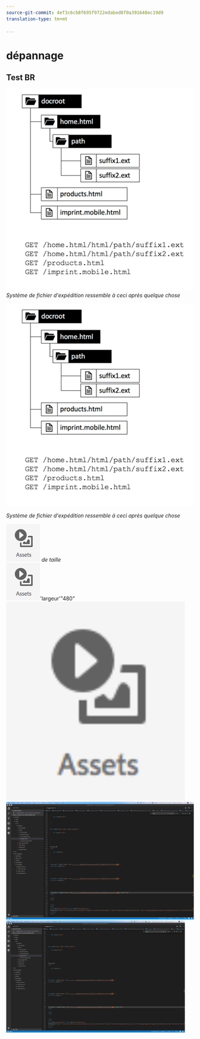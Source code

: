 ```yaml
---
source-git-commit: 4ef3c6cb8f695f9722edabed0f0a391640ec19d9
translation-type: tm+mt

---
```

# dépannage

## Test BR

![Il s'agit d'une légende](filesystem-layout-urls-from-dispatcher.png)
*Système de fichier d'expédition ressemble à ceci après quelque chose*

![Il s'agit d'une légende](filesystem-layout-urls-from-dispatcher.png)

*Système de fichier d'expédition ressemble à ceci après quelque chose*


![Pas](assets/2018-07-24-13-47-56.png)
*de taille*
<br>
![Il s'agit d'une légende MD Attr](assets/2018-07-24-13-47-56.png)'largeur'"480"<br>
<img src="assets/2018-07-24-13-47-56.png" width="480"/>
<br>
![avoir un succès fou](big.png)
<br>
<img src="big.png" width="480"/>
